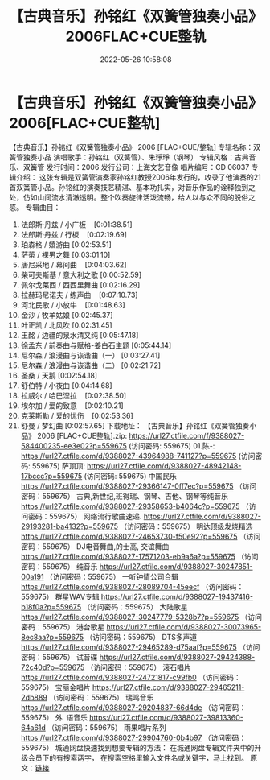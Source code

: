 ﻿---
title: 【古典音乐】孙铭红《双簧管独奏小品》2006FLAC+CUE整轨
date: 2022-05-26 10:58:08
categories: 古典音乐、新世纪、纯音雅乐
tags: 纯音雅乐
---
# 【古典音乐】孙铭红《双簧管独奏小品》2006[FLAC+CUE整轨]

【古典音乐】孙铭红《双簧管独奏小品》 2006
[FLAC+CUE/整轨]
专辑名称：双簧管独奏小品
演唱歌手：孙铭红（双簧管）、朱琤琤（钢琴）
专辑风格：古典音乐、双簧管
发行时间：2006
发行公司：上海文艺音像
唱片编号：CD 06037
专辑介绍：
这张专辑是双簧管演奏家孙铭红教授2006年发行的，收录了他演奏的21首双簧管小品。孙铭红的演奏技艺精湛、基本功扎实，对音乐作品的诠释独到之处，仿如山间流水清澈透明。整个吹奏旋律活泼流畅，给人以与众不同的脱俗之感。
专辑曲目：
01. 法郎斯·丹兹 /
小广板    [0:01:38.51]
02. 法郎斯·丹兹 /
行板    [0:02:19.69]
03. 珀森格 / 嬉游曲
[0:02:53.51]
04. 萨蒂 / 裸男之舞
[0:03:01.10]
05. 唐尼采地 /
幕间曲    [0:04:03.62]
06. 柴可夫斯基 /
意大利之歌
[0:00:52.59]
07. 佩尔戈莱西 /
西西里舞曲
[0:02:16.29]
08. 拉赫玛尼诺夫 /
练声曲    [0:07:10.73]
09. 河北民歌 /
小放牛    [0:01:48.63]
10. 金沙 / 牧羊姑娘
[0:02:45.37]
11. 叶正凯 / 北风吹
[0:02:31.45]
12. 王酩 /
边疆的泉水清又纯
[0:05:47.18]
13. 徐孟东 /
前奏曲与赋格-姜白石主题
[0:05:44.14]
14. 尼尔森 /
浪漫曲与诙谐曲（一）
[0:03:27.41]
15. 尼尔森 /
浪漫曲与诙谐曲（二）
[0:02:21.72]
16. 圣桑 / 天鹅
[0:02:54.18]
17. 舒伯特 / 小夜曲
[0:04:14.68]
18. 拉威尔 /
哈巴涅拉    [0:02:38.50]
19. 埃尔加 /
爱的致意    [0:02:10.21]
20. 克莱斯勒 /
爱的忧伤    [0:02:53.36]
21. 舒曼 / 梦幻曲
[0:02:57.65]
下载地址：
【古典音乐】孙铭红《双簧管独奏小品》 2006 [FLAC+CUE整轨].zip:
https://url27.ctfile.com/f/9388027-584400235-ee3e02?p=559675
(访问密码: 559675)
01.陈-: https://url27.ctfile.com/d/9388027-43964988-741127?p=559675
(访问密码: 559675)
萨顶顶: https://url27.ctfile.com/d/9388027-48942148-17bccc?p=559675
(访问密码: 559675)
中国民乐
https://url27.ctfile.com/d/9388027-29366147-0ff7ec?p=559675
（访问密码：559675）
古典,新世纪,班得瑞、钢琴、吉他、钢琴等纯音乐
https://url27.ctfile.com/d/9388027-29358653-b4064c?p=559675
（访问密码：559675）
网络流行歌曲速递.
https://url27.ctfile.com/d/9388027-29193281-ba4132?p=559675
（访问密码：559675）
明达顶级发烧精选
https://url27.ctfile.com/d/9388027-24653730-f50e92?p=559675
（访问密码：559675）
DJ电音舞曲,的士高, 交谊舞曲
https://url27.ctfile.com/d/9388027-17571203-eb9a6a?p=559675
（访问密码：559675）
纯音乐
https://url27.ctfile.com/d/9388027-30247851-00a191
（访问密码：559675）
一听钟情公司合辑
https://url27.ctfile.com/d/9388027-28089704-45eecf
（访问密码：559675）
群星WAV专辑
https://url27.ctfile.com/d/9388027-19437416-b18f0a?p=559675
（访问密码：559675）
大陆歌星
https://url27.ctfile.com/d/9388027-30247779-5328b7?p=559675
（访问密码：559675）
港台歌星
https://url27.ctfile.com/d/9388027-30073965-8ec8aa?p=559675
（访问密码：559675）
DTS多声道
https://url27.ctfile.com/d/9388027-29465289-d75aaf?p=559675
（访问密码：559675）
试音碟
https://url27.ctfile.com/d/9388027-29424388-72c40d?p=559675
（访问密码：559675）
滚石唱片
https://url27.ctfile.com/d/9388027-24721817-c99fb0
（访问密码：559675）
宝丽金唱片
https://url27.ctfile.com/d/9388027-29465211-2db889
（访问密码：559675）
瑞鸣音乐
https://url27.ctfile.com/d/9388027-29204837-66d4de
（访问密码：559675）
外  语音乐
https://url27.ctfile.com/d/9388027-39813360-64a61d
（访问密码：559675）
雨果唱片系列
https://url27.ctfile.com/d/9388027-29904760-0b4b97
（访问密码：559675）
城通网盘快速找到想要专辑的方法：
在城通网盘专辑文件夹中的升级会员下的有搜索两字，
在搜索空格里输入文件名或关键字，马上找到。
原文：[链接](https://blog.sina.com.cn/s/blog_1647c7e7601030xg4.html)